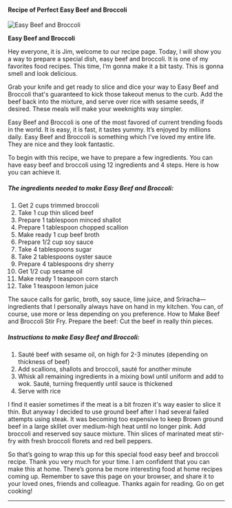             

#### Recipe of Perfect Easy Beef and Broccoli

![Easy Beef and Broccoli](https://img-global.cpcdn.com/recipes/05b2b953b7a083a0/751x532cq70/easy-beef-and-broccoli-recipe-main-photo.jpg)

**Easy Beef and Broccoli**

Hey everyone, it is Jim, welcome to our recipe page. Today, I will show you a way to prepare a special dish, easy beef and broccoli. It is one of my favorites food recipes. This time, I’m gonna make it a bit tasty. This is gonna smell and look delicious.

Grab your knife and get ready to slice and dice your way to Easy Beef and Broccoli that's guaranteed to kick those takeout menus to the curb. Add the beef back into the mixture, and serve over rice with sesame seeds, if desired. These meals will make your weeknights way simpler.

Easy Beef and Broccoli is one of the most favored of current trending foods in the world. It is easy, it is fast, it tastes yummy. It’s enjoyed by millions daily. Easy Beef and Broccoli is something which I’ve loved my entire life. They are nice and they look fantastic.

To begin with this recipe, we have to prepare a few ingredients. You can have easy beef and broccoli using 12 ingredients and 4 steps. Here is how you can achieve it.

##### The ingredients needed to make Easy Beef and Broccoli:

1.  Get 2 cups trimmed broccoli
2.  Take 1 cup thin sliced beef
3.  Prepare 1 tablespoon minced shallot
4.  Prepare 1 tablespoon chopped scallion
5.  Make ready 1 cup beef broth
6.  Prepare 1/2 cup soy sauce
7.  Take 4 tablespoons sugar
8.  Take 2 tablespoons oyster sauce
9.  Prepare 4 tablespoons dry sherry
10.  Get 1/2 cup sesame oil
11.  Make ready 1 teaspoon corn starch
12.  Take 1 teaspoon lemon juice

The sauce calls for garlic, broth, soy sauce, lime juice, and Sriracha—ingredients that I personally always have on hand in my kitchen. You can, of course, use more or less depending on you preference. How to Make Beef and Broccoli Stir Fry. Prepare the beef: Cut the beef in really thin pieces.

##### Instructions to make Easy Beef and Broccoli:

1.  Sauté beef with sesame oil, on high for 2-3 minutes (depending on thickness of beef)
2.  Add scallions, shallots and broccoli, sauté for another minute
3.  Whisk all remaining ingredients in a mixing bowl until uniform and add to wok. Sauté, turning frequently until sauce is thickened
4.  Serve with rice

I find it easier sometimes if the meat is a bit frozen it's way easier to slice it thin. But anyway I decided to use ground beef after I had several failed attempts using steak. It was becoming too expensive to keep Brown ground beef in a large skillet over medium-high heat until no longer pink. Add broccoli and reserved soy sauce mixture. Thin slices of marinated meat stir-fry with fresh broccoli florets and red bell peppers.

So that’s going to wrap this up for this special food easy beef and broccoli recipe. Thank you very much for your time. I am confident that you can make this at home. There’s gonna be more interesting food at home recipes coming up. Remember to save this page on your browser, and share it to your loved ones, friends and colleague. Thanks again for reading. Go on get cooking!

* * *